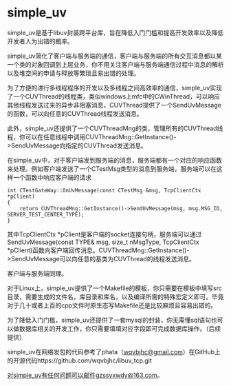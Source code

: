 # simple_uv

simple_uv是基于libuv封装跨平台库，旨在降低入门门槛和提高开发效率以及降低开发者人为出错的概率。

simple_uv简化了客户端与服务端的通信，客户端与服务端的所有交互消息都以某一个类的对象回调到上层业务，你不用关注客户端与服务端通信过程中消息的解析以及堆空间的申请与释放等繁琐且易出错的处理。

为了方便的进行多线程程序的开发以及多线程之间高效率的通信，simple_uv实现了一个CUVThread的线程类，类似windows上mfc中的CWinThread，可以响应其他线程发送过来的异步非阻塞消息，CUVThread提供了一个SendUvMessage的函数，可以向任意的CUVThread线程发送消息。

此外，simple_uv还提供了一个CUVThreadMng的类，管理所有的CUVThread线程，你可以在任意线程中调用CUVThreadMng::GetInstance()->SendUvMessage向指定的CUVThread发送消息。

在simple_uv中，对于客户端发到服务端的消息，服务端都有一个对应的响应函数来处理。例如客户端发送了一个CTestMsg类型的消息到服务端，服务端可以在这样一个函数中响应客户端的请求

    int CTestGateWay::OnUvMessage(const CTestMsg &msg, TcpClientCtx *pClient)
    {
    	return CUVThreadMng::GetInstance()->SendUvMessage(msg, msg.MSG_ID, SERVER_TEST_CENTER_TYPE);
    }
    
其中TcpClientCtx *pClient是客户端的socket连接句柄，服务端可以通过SendUvMessage(const TYPE& msg, size_t nMsgType, TcpClientCtx *pClient)函数向客户端回传消息。CUVThreadMng::GetInstance()->SendUvMessage可以向任意的基类为CUVThread的线程发送消息。

客户端与服务端同理。

对于Linux上，simple_uv提供了一个Makefile的模板，你只需要在模板中填写src目录，需要生成的文件名，库目录和库名，以及编译所需的特殊宏定义即可。毕竟对于几十或者上百的cpp文件时原生态写Makefile还是比较麻烦且容易出错的。

为了降低入门门槛，simple_uv还提供了一套mysql的封装，你无需懂sql语句也可以做数据库相关的开发工作，你只需要填填对应字段即可完成数据库操作。（后续提供）

simple_uv在网络发包的代码参考了phata（wqvbjhc@gmail.com）在GitHub上的开源代码https://github.com/wqvbjhc/libuv_tcp.git

对simple_uv有任何问题可以邮件gzssyxwdy@163.com。
